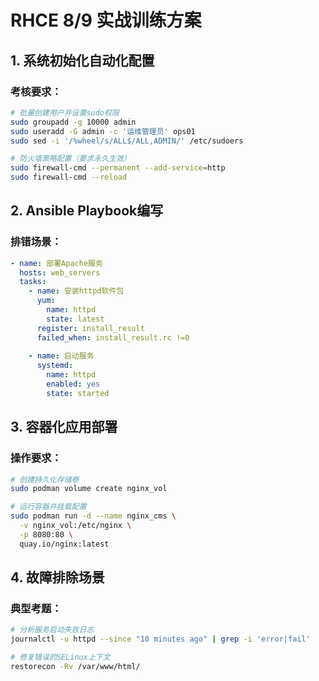 # RHCE 8/9 实战训练方案

## 1. 系统初始化自动化配置
### 考核要求：
```bash
# 批量创建用户并设置sudo权限
sudo groupadd -g 10000 admin
sudo useradd -G admin -c '运维管理员' ops01
sudo sed -i '/%wheel/s/ALL$/ALL,ADMIN/' /etc/sudoers

# 防火墙策略配置（要求永久生效）
sudo firewall-cmd --permanent --add-service=http
sudo firewall-cmd --reload
```

## 2. Ansible Playbook编写
### 排错场景：
```yaml
- name: 部署Apache服务
  hosts: web_servers
  tasks:
    - name: 安装httpd软件包
      yum: 
        name: httpd
        state: latest
      register: install_result
      failed_when: install_result.rc !=0
    
    - name: 启动服务
      systemd:
        name: httpd
        enabled: yes
        state: started
```

## 3. 容器化应用部署
### 操作要求：
```bash
# 创建持久化存储卷
sudo podman volume create nginx_vol

# 运行容器并挂载配置
sudo podman run -d --name nginx_cms \
  -v nginx_vol:/etc/nginx \
  -p 8080:80 \
  quay.io/nginx:latest
```

## 4. 故障排除场景
### 典型考题：
```bash
# 分析服务启动失败日志
journalctl -u httpd --since "10 minutes ago" | grep -i 'error|fail'

# 修复错误的SELinux上下文
restorecon -Rv /var/www/html/
```